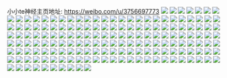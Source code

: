 小小te神经主页地址: https://weibo.com/u/3756697773 
![](https://wx4.sinaimg.cn/mw2000/dfeaa8adgy1h9epcuvculj21g811qe7v.jpg) 
![](https://wx4.sinaimg.cn/mw2000/dfeaa8adgy1h9epcxlxl2j217c1lsb29.jpg) 
![](https://wx4.sinaimg.cn/mw2000/dfeaa8adgy1h9epcsuq3xj216o1kw7wh.jpg) 
![](https://wx4.sinaimg.cn/mw2000/dfeaa8adgy1h9epcpqm80j217c1m9e81.jpg) 
![](https://wx4.sinaimg.cn/mw2000/dfeaa8adgy1h9epcw98hsj217c1m5e81.jpg) 
![](https://wx4.sinaimg.cn/mw2000/dfeaa8adgy1h9epcqoa8dj216m1au4lu.jpg) 
![](https://wx4.sinaimg.cn/mw2000/dfeaa8adgy1h9epd28ccfj21o02yoe82.jpg) 
![](https://wx4.sinaimg.cn/mw2000/dfeaa8adgy1h9ep6bno2aj21900u0q9r.jpg) 
![](https://wx4.sinaimg.cn/mw2000/dfeaa8adgy1h9ep6c0gchj218z0u0dme.jpg) 
![](https://wx4.sinaimg.cn/mw2000/dfeaa8adgy1h9ep6cxjxyj21900u07b4.jpg) 
![](https://wx4.sinaimg.cn/mw2000/dfeaa8adgy1h9ep6clw86j218b0u010r.jpg) 
![](https://wx4.sinaimg.cn/mw2000/dfeaa8adgy1h9ep6dajh7j21900u0gst.jpg) 
![](https://wx4.sinaimg.cn/mw2000/dfeaa8adgy1h9ep6zmvh5j21800u0aib.jpg) 
![](https://wx4.sinaimg.cn/mw2000/dfeaa8adgy1h8v9vy2atrj236c36c4qs.jpg) 
![](https://wx4.sinaimg.cn/mw2000/dfeaa8adgy1h8v9vrrsabj22802yonpf.jpg) 
![](https://wx4.sinaimg.cn/mw2000/dfeaa8adgy1h8v9w3t6lzj22yo1o0b2a.jpg) 
![](https://wx4.sinaimg.cn/mw2000/dfeaa8adgy1h8v9w67w55j21n72yohdu.jpg) 
![](https://wx4.sinaimg.cn/mw2000/dfeaa8adgy1h8v9wao445j21o02yo4qr.jpg) 
![](https://wx4.sinaimg.cn/mw2000/dfeaa8adgy1h8v9wdjlorj21o02yo7wj.jpg) 
![](https://wx4.sinaimg.cn/mw2000/dfeaa8adgy1h8v9ks8a7gj24002o0qv8.jpg) 
![](https://wx4.sinaimg.cn/mw2000/dfeaa8adgy1h8v9kz7cjbj234022ohdv.jpg) 
![](https://wx4.sinaimg.cn/mw2000/dfeaa8adgy1h8v9ksub8ej21hc0zkgxw.jpg) 
![](https://wx4.sinaimg.cn/mw2000/dfeaa8adgy1h8v9kkq3q4j24002o07wm.jpg) 
![](https://wx4.sinaimg.cn/mw2000/dfeaa8adgy1h8v9ku3llrj234022o7wj.jpg) 
![](https://wx4.sinaimg.cn/mw2000/dfeaa8adgy1h8v9kqdm4nj24002o01l3.jpg) 
![](https://wx4.sinaimg.cn/mw2000/dfeaa8adgy1h8v9kvyjwsj24002o0npg.jpg) 
![](https://wx4.sinaimg.cn/mw2000/dfeaa8adgy1h8v9kctwbsj21hc0zkk2c.jpg) 
![](https://wx4.sinaimg.cn/mw2000/dfeaa8adgy1h8v9kzooyhj21hc0zkn5m.jpg) 
![](https://wx4.sinaimg.cn/mw2000/dfeaa8adgy1h8v97u1p39j22yo1o0qv6.jpg) 
![](https://wx4.sinaimg.cn/mw2000/dfeaa8adgy1h8v9dscstij235s2dc7wi.jpg) 
![](https://wx4.sinaimg.cn/mw2000/dfeaa8adgy1h8v97rt4cfj21o02yohdu.jpg) 
![](https://wx4.sinaimg.cn/mw2000/dfeaa8adgy1h8v97od9bhj22dc35s4qq.jpg) 
![](https://wx4.sinaimg.cn/mw2000/dfeaa8adgy1h8v97v9u0aj22yo1o01kz.jpg) 
![](https://wx4.sinaimg.cn/mw2000/dfeaa8adgy1h8v97pm0dwj22dc35snpe.jpg) 
![](https://wx4.sinaimg.cn/mw2000/dfeaa8adgy1h8v97kcgebj22yo1o0b2a.jpg) 
![](https://wx4.sinaimg.cn/mw2000/dfeaa8adgy1h8v9dszqubj21h51i91kx.jpg) 
![](https://wx4.sinaimg.cn/mw2000/dfeaa8adgy1h8v9dqfkarj21o02yoe82.jpg) 
![](https://wx4.sinaimg.cn/mw2000/dfeaa8adgy1h5pqx52o0dj218g0tnamx.jpg) 
![](https://wx4.sinaimg.cn/mw2000/dfeaa8adgy1h5pqx5i6aej218g0tnwvi.jpg) 
![](https://wx4.sinaimg.cn/mw2000/dfeaa8adgy1h5pqx4jyebj218g0tn7iq.jpg) 
![](https://wx4.sinaimg.cn/mw2000/dfeaa8adgy1h5pqy9o4wtj218g0tnn0z.jpg) 
![](https://wx4.sinaimg.cn/mw2000/dfeaa8adgy1h5pqx721r7j218g0tntme.jpg) 
![](https://wx4.sinaimg.cn/mw2000/dfeaa8adgy1h5pqzhbcstj218g0tnjz0.jpg) 
![](https://wx4.sinaimg.cn/mw2000/dfeaa8adgy1h5pqx8yz07j234022nqgv.jpg) 
![](https://wx4.sinaimg.cn/mw2000/dfeaa8adgy1h5pqx7ossdj218g0tngx5.jpg) 
![](https://wx4.sinaimg.cn/mw2000/dfeaa8adgy1h5pqxa4nuyj234023f49m.jpg) 
![](https://wx4.sinaimg.cn/mw2000/dfeaa8adly1gdhwojh3zdj22yo2801l9.jpg) 
![](https://wx4.sinaimg.cn/mw2000/dfeaa8adly1gdhwsixeuhj20u00u0jwh.jpg) 
![](https://wx4.sinaimg.cn/mw2000/dfeaa8adly1gdhwpe2kd0j22yo280x70.jpg) 
![](https://wx4.sinaimg.cn/mw2000/dfeaa8adly1gdhwtj2pjaj22802yo1la.jpg) 
![](https://wx4.sinaimg.cn/mw2000/dfeaa8adly1gdhwmsswk4j21o01o01kl.jpg) 
![](https://wx4.sinaimg.cn/mw2000/dfeaa8adly1gdhwrea27bj22802yox72.jpg) 
![](https://wx4.sinaimg.cn/mw2000/dfeaa8adly1gdhwqfajnij22802yoe8d.jpg) 
![](https://wx4.sinaimg.cn/mw2000/dfeaa8adly1gdhwnqxc3wj22yo2801l9.jpg) 
![](https://wx4.sinaimg.cn/mw2000/dfeaa8adly1gdhwshg472j22yo280kjy.jpg) 
![](https://wx4.sinaimg.cn/mw2000/dfeaa8adly1gdfr3ltp61j22802yokjw.jpg) 
![](https://wx4.sinaimg.cn/mw2000/dfeaa8adly1gccmdqzzvaj20u00u0tg4.jpg) 
![](https://wx4.sinaimg.cn/mw2000/dfeaa8adly1gbdgpev38zj22c0340qv7.jpg) 
![](https://wx4.sinaimg.cn/mw2000/dfeaa8adly1gbdgpg3btoj22c03407wj.jpg) 
![](https://wx4.sinaimg.cn/mw2000/dfeaa8adly1gbdgphdbxaj22c03401kz.jpg) 
![](https://wx4.sinaimg.cn/mw2000/dfeaa8adly1gbdgpdi72mj22c0340u0y.jpg) 
![](https://wx4.sinaimg.cn/mw2000/dfeaa8adly1gbdgpmt2rqj22c03404qr.jpg) 
![](https://wx4.sinaimg.cn/mw2000/dfeaa8adly1gbdgpqbengj20u00kvtv6.jpg) 
![](https://wx4.sinaimg.cn/mw2000/dfeaa8adly1gbdgpk9kdpj22c0340hdv.jpg) 
![](https://wx4.sinaimg.cn/mw2000/dfeaa8adly1gbdgpljmgtj22c0340qv7.jpg) 
![](https://wx4.sinaimg.cn/mw2000/dfeaa8adly1gbdgpimpikj22c0340qv6.jpg) 
![](https://wx4.sinaimg.cn/mw2000/dfeaa8adly1gbboymqu5jj22802you15.jpg) 
![](https://wx4.sinaimg.cn/mw2000/dfeaa8adly1gbboz3kcx5j20u011i0xo.jpg) 
![](https://wx4.sinaimg.cn/mw2000/dfeaa8adly1gbboyyrtsdj22802yoqvd.jpg) 
![](https://wx4.sinaimg.cn/mw2000/dfeaa8adly1gbboz3xvltj20nt0tr0yq.jpg) 
![](https://wx4.sinaimg.cn/mw2000/dfeaa8adly1gbboy91969j22802nznpd.jpg) 
![](https://wx4.sinaimg.cn/mw2000/dfeaa8adly1gbbp0wuh67j20u011bdmp.jpg) 
![](https://wx4.sinaimg.cn/mw2000/dfeaa8adly1gbboz1eacdj20u00zi7wh.jpg) 
![](https://wx4.sinaimg.cn/mw2000/dfeaa8adly1gbboy7dhgqj22802yox6w.jpg) 
![](https://wx4.sinaimg.cn/mw2000/dfeaa8adly1gbboz35mf1j20u00xk7wh.jpg) 
![](https://wx4.sinaimg.cn/mw2000/dfeaa8adly1gbahc0o7kcj20u0140k3o.jpg) 
![](https://wx4.sinaimg.cn/mw2000/dfeaa8adly1gbahc11e4gj20u014012i.jpg) 
![](https://wx4.sinaimg.cn/mw2000/dfeaa8adly1gbahc0dgykj20u0140tic.jpg) 
![](https://wx4.sinaimg.cn/mw2000/dfeaa8adly1gbahc1bxc9j20u0140qe4.jpg) 
![](https://wx4.sinaimg.cn/mw2000/dfeaa8adly1gbafbsz66cj22802yoe85.jpg) 
![](https://wx4.sinaimg.cn/mw2000/dfeaa8adly1gbafc4kltuj22802yob2n.jpg) 
![](https://wx4.sinaimg.cn/mw2000/dfeaa8adly1gbafbup9o0j22802yoe85.jpg) 
![](https://wx4.sinaimg.cn/mw2000/dfeaa8adly1gbafbnivuxj22802yo7wu.jpg) 
![](https://wx4.sinaimg.cn/mw2000/dfeaa8adly1gbafbxvjgyj22802yob2n.jpg) 
![](https://wx4.sinaimg.cn/mw2000/dfeaa8adly1gbafbqr0b2j22802yohe5.jpg) 
![](https://wx4.sinaimg.cn/mw2000/dfeaa8adly1gbafbjgvo4j222p208npe.jpg) 
![](https://wx4.sinaimg.cn/mw2000/dfeaa8adly1gbafc9tarrj22yo280qvi.jpg) 
![](https://wx4.sinaimg.cn/mw2000/dfeaa8adly1gbafc144ucj22802you1a.jpg) 
![](https://wx4.sinaimg.cn/mw2000/dfeaa8adly1gba4wy8bc3j22802yoqvg.jpg) 
![](https://wx4.sinaimg.cn/mw2000/dfeaa8adly1gba4wua7ubj22yo280u0z.jpg) 
![](https://wx4.sinaimg.cn/mw2000/dfeaa8adly1gba4wsozegj22yo2801l6.jpg) 
![](https://wx4.sinaimg.cn/mw2000/dfeaa8adly1gba4wvmx5uj22802yo7wk.jpg) 
![](https://wx4.sinaimg.cn/mw2000/dfeaa8adly1gba4y2e4azj23402c0u0x.jpg) 
![](https://wx4.sinaimg.cn/mw2000/dfeaa8adly1gba4wo4fmyj22802yo4qs.jpg) 
![](https://wx4.sinaimg.cn/mw2000/dfeaa8adly1gba4wq9zihj22802you15.jpg) 
![](https://wx4.sinaimg.cn/mw2000/dfeaa8adly1gba4x7mityj22yo280he4.jpg) 
![](https://wx4.sinaimg.cn/mw2000/dfeaa8adly1gba4x2fuakj22802yoe8c.jpg) 
![](https://wx4.sinaimg.cn/mw2000/dfeaa8adly1gba4u4u2ujj22yo2801l1.jpg) 
![](https://wx4.sinaimg.cn/mw2000/dfeaa8adly1gba4u7hzi1j22802yo7wi.jpg) 
![](https://wx4.sinaimg.cn/mw2000/dfeaa8adly1gba4u67keoj22802yokjo.jpg) 
![](https://wx4.sinaimg.cn/mw2000/dfeaa8adly1gba4u8lt9qj22802yoqv7.jpg) 
![](https://wx4.sinaimg.cn/mw2000/dfeaa8adly1gba4ualglrj22yo2807wj.jpg) 
![](https://wx4.sinaimg.cn/mw2000/dfeaa8adly1gba4u9ijjvj224g2wtx6p.jpg) 
![](https://wx4.sinaimg.cn/mw2000/dfeaa8adly1gba4u2u2q3j22yo280e8f.jpg) 
![](https://wx4.sinaimg.cn/mw2000/dfeaa8adly1gba4uduhauj22yo2804r3.jpg) 
![](https://wx4.sinaimg.cn/mw2000/dfeaa8adly1gba4ui07d6j22802yoqvi.jpg) 
![](https://wx4.sinaimg.cn/mw2000/dfeaa8adgy1g7wr69cermj21sc2e6x6p.jpg) 
![](https://wx4.sinaimg.cn/mw2000/dfeaa8adgy1g7wr74n2sej224t24tx6p.jpg) 
![](https://wx4.sinaimg.cn/mw2000/dfeaa8adgy1g7wr65ait8j21sc2gy4qq.jpg) 
![](https://wx4.sinaimg.cn/mw2000/dfeaa8adgy1g7wr6lqcjhj21sc2dsu12.jpg) 
![](https://wx4.sinaimg.cn/mw2000/dfeaa8adgy1g7wr71n5coj22c02c07wi.jpg) 
![](https://wx4.sinaimg.cn/mw2000/dfeaa8adgy1g7wr6vkmoij21sc2ds4qv.jpg) 
![](https://wx4.sinaimg.cn/mw2000/dfeaa8adgy1g7wr5zi0xij21sc2eyqv5.jpg) 
![](https://wx4.sinaimg.cn/mw2000/dfeaa8adgy1g7wr77nv9rj23402c0kjm.jpg) 
![](https://wx4.sinaimg.cn/mw2000/dfeaa8adgy1g7wr6yfh2oj21sc2du7wi.jpg) 
![](https://wx4.sinaimg.cn/mw2000/dfeaa8adgy1g1t02qq0htj21401hc4qp.jpg) 
![](https://wx4.sinaimg.cn/mw2000/dfeaa8adgy1g1t02yjkymj21z41hcqv8.jpg) 
![](https://wx4.sinaimg.cn/mw2000/dfeaa8adgy1g1t02tp9nhj21401hcb29.jpg) 
![](https://wx4.sinaimg.cn/mw2000/dfeaa8adgy1g1t02uus1fj21401hc4qp.jpg) 
![](https://wx4.sinaimg.cn/mw2000/dfeaa8adgy1g1t02zpbuyj211f1dx4qp.jpg) 
![](https://wx4.sinaimg.cn/mw2000/dfeaa8adgy1g1t04jczf0j21401hc4qp.jpg) 
![](https://wx4.sinaimg.cn/mw2000/dfeaa8adgy1g1t034v0dpj21hc1z47wi.jpg) 
![](https://wx4.sinaimg.cn/mw2000/dfeaa8adgy1g1t02sd75sj21401hcnpd.jpg) 
![](https://wx4.sinaimg.cn/mw2000/dfeaa8adgy1g1t036y6a4j21z41hc4qq.jpg) 
![](https://wx4.sinaimg.cn/mw2000/dfeaa8adgy1g1szryc8gwj21401hcb29.jpg) 
![](https://wx4.sinaimg.cn/mw2000/dfeaa8adgy1g1szs0a5y1j21401hc7wh.jpg) 
![](https://wx4.sinaimg.cn/mw2000/dfeaa8adgy1g1szs1puw9j21401hc7wh.jpg) 
![](https://wx4.sinaimg.cn/mw2000/dfeaa8adgy1g1szs33oklj21401hc7wh.jpg) 
![](https://wx4.sinaimg.cn/mw2000/dfeaa8adgy1g1szs4atgaj21401hc7wh.jpg) 
![](https://wx4.sinaimg.cn/mw2000/dfeaa8adgy1g1szs5rkw2j21401hc4qp.jpg) 
![](https://wx4.sinaimg.cn/mw2000/dfeaa8adly1g0c01y477hj23402c0hdu.jpg) 
![](https://wx4.sinaimg.cn/mw2000/dfeaa8adgy1fz5fcihjtuj22c0340x6p.jpg) 
![](https://wx4.sinaimg.cn/mw2000/dfeaa8adgy1fz5fcozhf6j21o02yohe1.jpg) 
![](https://wx4.sinaimg.cn/mw2000/dfeaa8adgy1fz5fd52wmjj23402c0b2b.jpg) 
![](https://wx4.sinaimg.cn/mw2000/dfeaa8adgy1fz5fdox7q4j21o02yokjt.jpg) 
![](https://wx4.sinaimg.cn/mw2000/dfeaa8adgy1fz5fd272kvj22c0340kjn.jpg) 
![](https://wx4.sinaimg.cn/mw2000/dfeaa8adgy1fz5fcudleij21o02you12.jpg) 
![](https://wx4.sinaimg.cn/mw2000/dfeaa8adgy1fz5fey7njkj21o02yohdy.jpg) 
![](https://wx4.sinaimg.cn/mw2000/dfeaa8adgy1fz5ff2ipanj21o02yonpi.jpg) 
![](https://wx4.sinaimg.cn/mw2000/dfeaa8adgy1fz5fetw1j1j21o02yohdy.jpg) 
![](https://wx4.sinaimg.cn/mw2000/dfeaa8adly1fyibox2g52j22yo1o0he0.jpg) 
![](https://wx4.sinaimg.cn/mw2000/dfeaa8adly1fyibop9g7rj23402c0x6r.jpg) 
![](https://wx4.sinaimg.cn/mw2000/dfeaa8adly1fyibpapfaaj21o02yo7wl.jpg) 
![](https://wx4.sinaimg.cn/mw2000/dfeaa8adly1fyibolmiv8j23402c0he2.jpg) 
![](https://wx4.sinaimg.cn/mw2000/dfeaa8adly1fyibpea45nj23402c0kjn.jpg) 
![](https://wx4.sinaimg.cn/mw2000/dfeaa8adly1fyibq4av25j21o02yohe1.jpg) 
![](https://wx4.sinaimg.cn/mw2000/dfeaa8adly1fyibpq1fdej21o02yokjr.jpg) 
![](https://wx4.sinaimg.cn/mw2000/dfeaa8adly1fyibpjq534j21o02yox6t.jpg) 
![](https://wx4.sinaimg.cn/mw2000/dfeaa8adly1fyibr4cxs9j21o02yoe88.jpg) 
![](https://wx4.sinaimg.cn/mw2000/dfeaa8adgy1fx802ole4dj23402c07wj.jpg) 
![](https://wx4.sinaimg.cn/mw2000/dfeaa8adgy1fx802qly2ij23402c0hdu.jpg) 
![](https://wx4.sinaimg.cn/mw2000/dfeaa8adgy1fx802t3axwj23402c01kz.jpg) 
![](https://wx4.sinaimg.cn/mw2000/dfeaa8adgy1fx802ydol9j23402c0kjm.jpg) 
![](https://wx4.sinaimg.cn/mw2000/dfeaa8adgy1fx804fstjij22c0340hdv.jpg) 
![](https://wx4.sinaimg.cn/mw2000/dfeaa8adgy1fx802vzguej23402c0qv7.jpg) 
![](https://wx4.sinaimg.cn/mw2000/dfeaa8adgy1fx8030vx76j22c0340kjn.jpg) 
![](https://wx4.sinaimg.cn/mw2000/dfeaa8adgy1fx8033qhitj22c0340b2b.jpg) 
![](https://wx4.sinaimg.cn/mw2000/dfeaa8adgy1fx8036ixv1j22c0340qv7.jpg) 
![](https://wx4.sinaimg.cn/mw2000/dfeaa8adgy1fw07qwsq7sj20v815okjl.jpg) 
![](https://wx4.sinaimg.cn/mw2000/dfeaa8adgy1fw07r62nc4j20v81jk7wi.jpg) 
![](https://wx4.sinaimg.cn/mw2000/dfeaa8adgy1fw07rsy0j1j20v815k7wh.jpg) 
![](https://wx4.sinaimg.cn/mw2000/dfeaa8adgy1fw07qsmtx4j20v80nghb6.jpg) 
![](https://wx4.sinaimg.cn/mw2000/dfeaa8adgy1fw07rfrknrj20qo0zk4qp.jpg) 
![](https://wx4.sinaimg.cn/mw2000/dfeaa8adgy1fw07rmuosyj20v815kb29.jpg) 
![](https://wx4.sinaimg.cn/mw2000/dfeaa8adgy1fw07qp2cfzj20v81jk4qq.jpg) 
![](https://wx4.sinaimg.cn/mw2000/dfeaa8adgy1fw07rpriwgj20zk0qo136.jpg) 
![](https://wx4.sinaimg.cn/mw2000/dfeaa8adgy1fw07roxbexj20u0140tgp.jpg) 
